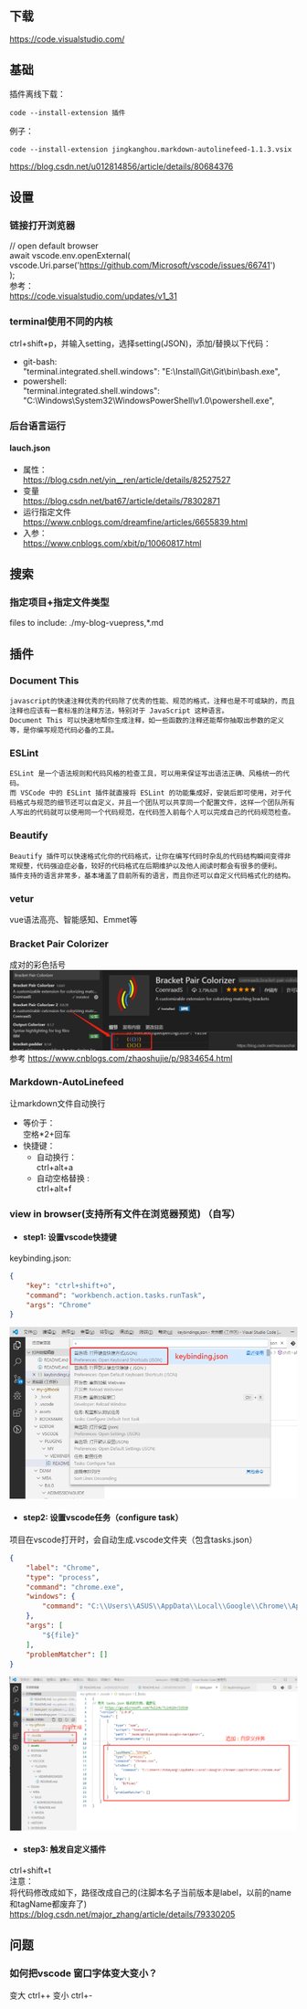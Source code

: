 ## 下载
https://code.visualstudio.com/

## 基础
插件离线下载：
```
code --install-extension 插件
```
例子：
```
code --install-extension jingkanghou.markdown-autolinefeed-1.1.3.vsix
```
https://blog.csdn.net/u012814856/article/details/80684376

## 设置  
### 链接打开浏览器  
// open default browser  
await vscode.env.openExternal(  
  vscode.Uri.parse('https://github.com/Microsoft/vscode/issues/66741')  
);  
参考：  
https://code.visualstudio.com/updates/v1_31  
### terminal使用不同的内核  
ctrl+shift+p，并输入setting，选择setting(JSON)，添加/替换以下代码：  
+ git-bash:  
"terminal.integrated.shell.windows": "E:\\Install\\Git\\Git\\bin\\bash.exe",  
+ powershell:  
"terminal.integrated.shell.windows": "C:\\Windows\\System32\\WindowsPowerShell\\v1.0\\powershell.exe",  
### 后台语言运行  
#### lauch.json  
+ 属性：  
https://blog.csdn.net/yin__ren/article/details/82527527  
+ 变量  
https://blog.csdn.net/bat67/article/details/78302871  
+ 运行指定文件  
https://www.cnblogs.com/dreamfine/articles/6655839.html  
+ 入参：  
https://www.cnblogs.com/xbit/p/10060817.html  

## 搜索
### 指定项目+指定文件类型
files to include:
./my-blog-vuepress,*.md

## 插件
### Document This
    javascript的快速注释优秀的代码除了优秀的性能、规范的格式，注释也是不可或缺的，而且注释也应该有一套标准的注释方法，特别对于 JavaScript 这种语言。
    Document This 可以快速地帮你生成注释，如一些函数的注释还能帮你抽取出参数的定义等，是你编写规范代码必备的工具。
### ESLint
    ESLint 是一个语法规则和代码风格的检查工具，可以用来保证写出语法正确、风格统一的代码。
    而 VSCode 中的 ESLint 插件就直接将 ESLint 的功能集成好，安装后即可使用，对于代码格式与规范的细节还可以自定义，并且一个团队可以共享同一个配置文件，这样一个团队所有人写出的代码就可以使用同一个代码规范，在代码签入前每个人可以完成自己的代码规范检查。
### Beautify
    Beautify 插件可以快速格式化你的代码格式，让你在编写代码时杂乱的代码结构瞬间变得非常规整，代码强迫症必备，较好的代码格式在后期维护以及他人阅读时都会有很多的便利。
    插件支持的语言非常多，基本堵盖了目前所有的语言，而且你还可以自定义代码格式化的结构。
### vetur
vue语法高亮、智能感知、Emmet等
### Bracket Pair Colorizer
成对的彩色括号
![Image Text](./Bracket-Pair-Colorizer.png)
参考
https://www.cnblogs.com/zhaoshujie/p/9834654.html
### Markdown-AutoLinefeed  
让markdown文件自动换行
+ 等价于：  
空格*2+回车  
+ 快捷键：  
    + 自动换行：  
    ctrl+alt+a  
    + 自动空格替换&nbsp;:  
    ctrl+alt+f  
### view in browser(支持所有文件在浏览器预览) （自写）
+ #### step1: 设置vscode快捷键   
keybinding.json:   
```json  
{  
    "key": "ctrl+shift+o",  
    "command": "workbench.action.tasks.runTask",  
    "args": "Chrome"  
}     
```  
![Image Text](./vscode-keybinding.png)  
+ #### step2: 设置vscode任务（configure task）   
项目在vscode打开时，会自动生成.vscode文件夹（包含tasks.json）  
```json  
{  
    "label": "Chrome",  
    "type": "process",  
    "command": "chrome.exe",  
    "windows": {  
        "command": "C:\\Users\\ASUS\\AppData\\Local\\Google\\Chrome\\Application\\chrome.exe"  
    },  
    "args": [  
        "${file}"  
    ],  
    "problemMatcher": []  
}  
```  
![Image Text](./vscode-tasks.png)  
+ #### step3: 触发自定义插件  
ctrl+shift+t  
注意：  
将代码修改成如下，路径改成自己的(注脚本名子当前版本是label，以前的name和tagName都废弃了)  
https://blog.csdn.net/major_zhang/article/details/79330205  

## 问题
### 如何把vscode 窗口字体变大变小？
变大
ctrl++
变小
ctrl+-


